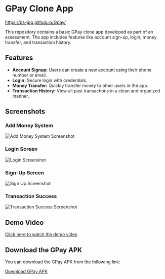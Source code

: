 # GPay Clone App
https://ps-jpg.github.io/Gpay/

This repository contains a basic GPay clone app developed as part of an assessment. The app includes features like account sign-up, login, money transfer, and transaction history.

## Features
- **Account Signup:** Users can create a new account using their phone number or email.
- **Login:** Secure login with credentials.
- **Money Transfer:** Quickly transfer money to other users in the app.
- **Transaction History:** View all past transactions in a clean and organized manner.

## Screenshots

### Add Money System
![Add Money System Screenshot](output/AddMoney_System.png)

### Login Screen
![Login Screenshot](output/Login1.png)

### Sign-Up Screen
![Sign Up Screenshot](output/SignUp.png)

### Transaction Success
![Transaction Success Screenshot](output/Transaction_Success.png)

## Demo Video
[Click here to watch the demo video](output/demo%20of%20gpay.mp4)

## Download the GPay APK

You can download the GPay APK from the following link:

[Download GPay APK]([https://github.com/Ps-jpg/Gpay/output/gpay.apk](https://raw.githubusercontent.com/Ps-jpg/Gpay/main/output/gpay.apk))

